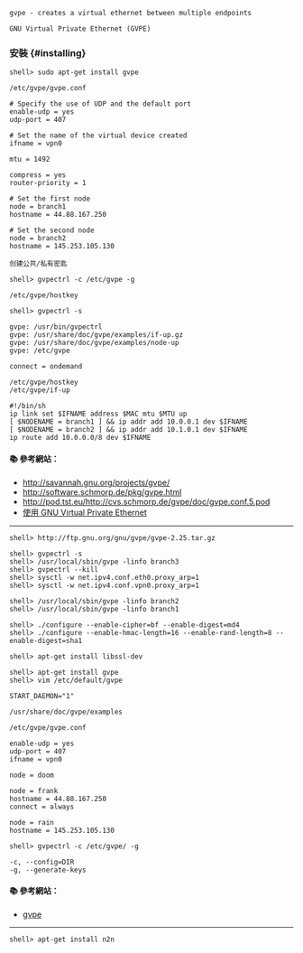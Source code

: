 `gvpe - creates a virtual ethernet between multiple endpoints`

`GNU Virtual Private Ethernet (GVPE)`

### 安裝 {#installing}

```console
shell> sudo apt-get install gvpe
```

`/etc/gvpe/gvpe.conf`
```
# Specify the use of UDP and the default port
enable-udp = yes
udp-port = 407

# Set the name of the virtual device created
ifname = vpn0

mtu = 1492

compress = yes
router-priority = 1

# Set the first node
node = branch1
hostname = 44.88.167.250

# Set the second node
node = branch2
hostname = 145.253.105.130
```

`创建公共/私有密匙`

```console
shell> gvpectrl -c /etc/gvpe -g
```

```
/etc/gvpe/hostkey
```

```console
shell> gvpectrl -s
```

```
gvpe: /usr/bin/gvpectrl
gvpe: /usr/share/doc/gvpe/examples/if-up.gz
gvpe: /usr/share/doc/gvpe/examples/node-up
gvpe: /etc/gvpe
```

```
connect = ondemand
```

```
/etc/gvpe/hostkey
/etc/gvpe/if-up
```

```
#!/bin/sh
ip link set $IFNAME address $MAC mtu $MTU up
[ $NODENAME = branch1 ] && ip addr add 10.0.0.1 dev $IFNAME
[ $NODENAME = branch2 ] && ip addr add 10.1.0.1 dev $IFNAME
ip route add 10.0.0.0/8 dev $IFNAME
```

#### :books: 參考網站：
- http://savannah.gnu.org/projects/gvpe/
- http://software.schmorp.de/pkg/gvpe.html
- http://pod.tst.eu/http://cvs.schmorp.de/gvpe/doc/gvpe.conf.5.pod
- [使用 GNU Virtual Private Ethernet](https://www.ibm.com/developerworks/cn/aix/library/au-gnuvpe/)

---

```console
shell> http://ftp.gnu.org/gnu/gvpe/gvpe-2.25.tar.gz

shell> gvpectrl -s
shell> /usr/local/sbin/gvpe -linfo branch3
shell> gvpectrl --kill
shell> sysctl -w net.ipv4.conf.eth0.proxy_arp=1
shell> sysctl -w net.ipv4.conf.vpn0.proxy_arp=1

shell> /usr/local/sbin/gvpe -linfo branch2
shell> /usr/local/sbin/gvpe -linfo branch1

shell> ./configure --enable-cipher=bf --enable-digest=md4
shell> ./configure --enable-hmac-length=16 --enable-rand-length=8 --enable-digest=sha1

shell> apt-get install libssl-dev
```

```console
shell> apt-get install gvpe
shell> vim /etc/default/gvpe
```

```
START_DAEMON="1"
```

`/usr/share/doc/gvpe/examples`

`/etc/gvpe/gvpe.conf`
```
enable-udp = yes
udp-port = 407
ifname = vpn0

node = doom

node = frank
hostname = 44.88.167.250
connect = always

node = rain
hostname = 145.253.105.130
```

```
shell> gvpectrl -c /etc/gvpe/ -g
```

```
-c, --config=DIR
-g, --generate-keys
```

#### :books: 參考網站：
- [gvpe](http://ftp.gnu.org/gnu/gvpe/)

---

```console
shell> apt-get install n2n
```

